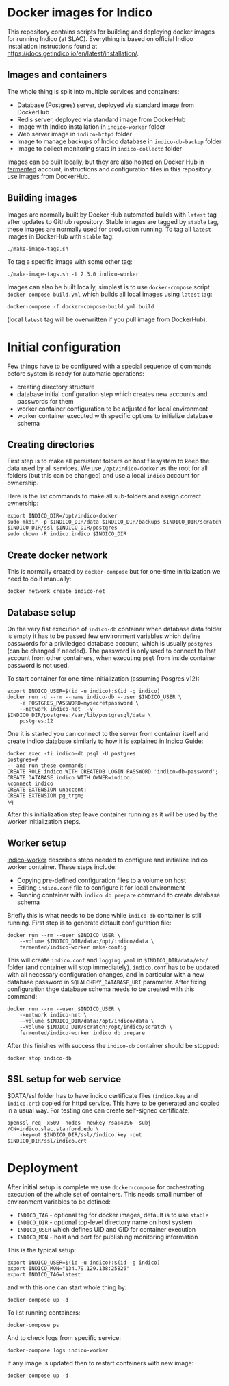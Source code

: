 # Docker images for Indico

This repository contains scripts for building and deploying docker images for
running Indico (at SLAC). Everything is based on official Indico installation
instructions found at https://docs.getindico.io/en/latest/installation/.

## Images and containers

The whole thing is split into multiple services and containers:
- Database (Postgres) server, deployed via standard image from DockerHub
- Redis server, deployed via standard image from DockerHub
- Image with Indico installation in `indico-worker` folder
- Web server image in `indico-httpd` folder
- Image to manage backups of Indico database in `indico-db-backup` folder
- Image to collect monitoring stats in `indico-collectd` folder

Images can be built locally, but they are also hosted on Docker Hub in
[fermented](https://hub.docker.com/u/fermented/) account, instructions
and configuration files in this repository use images from DockerHub.

## Building images

Images are normally built by Docker Hub automated builds with `latest` tag
after updates to Github repository. Stable images are tagged by `stable` tag,
these images are normally used for production running. To tag all `latest`
images in DockerHub with `stable` tag:

    ./make-image-tags.sh

To tag a specific image with some other tag:

    ./make-image-tags.sh -t 2.3.0 indico-worker

Images can also be built locally, simplest is to use `docker-compose` script
`docker-compose-build.yml` which builds all local images using `latest` tag:

    docker-compose -f docker-compose-build.yml build

(local `latest` tag will be overwritten if you pull image from DockerHub).

# Initial configuration

Few things have to be configured with a special sequence of commands before
system is ready for automatic operations:
- creating directory structure
- database initial configuration step which creates new accounts and
  passwords for them
- worker container configuration to be adjusted for local environment
- worker container executed with specific options to initialize database schema

## Creating directories

First step is to make all persistent folders on host filesystem to keep the
data used by all services. We use `/opt/indico-docker` as the root for all
folders (but this can be changed) and use a local `indico` account for
ownership.

Here is the list commands to make all sub-folders and assign correct ownership:

    export INDICO_DIR=/opt/indico-docker
    sudo mkdir -p $INDICO_DIR/data $INDICO_DIR/backups $INDICO_DIR/scratch $INDICO_DIR/ssl $INDICO_DIR/postgres
    sudo chown -R indico.indico $INDICO_DIR

## Create docker network

This is normally created by `docker-compose` but for one-time initialization
we need to do it manually:

    docker network create indico-net

## Database setup

On the very fist execution of `indico-db` container when database data folder
is empty it has to be passed few environment variables which define passwords
for a priviledged database account, which is usually `postgres` (can be
changed if needed). The password is only used to connect to that account from
other containers, when executing `psql` from inside container password is not
used.

To start container for one-time initialization (assuming Posgres v12):

    export INDICO_USER=$(id -u indico):$(id -g indico)
    docker run -d --rm --name indico-db --user $INDICO_USER \
        -e POSTGRES_PASSWORD=mysecretpassword \
        --network indico-net  -v $INDICO_DIR/postgres:/var/lib/postgresql/data \
        postgres:12

One it is started you can connect to the server from container itself and
create indico database similarly to how it is explained in [Indico
Guide](https://docs.getindico.io/en/stable/installation/production/debian/nginx/#create-a-database):

    docker exec -ti indico-db psql -U postgres
    postgres=#
    -- and run these commands:
    CREATE ROLE indico WITH CREATEDB LOGIN PASSWORD 'indico-db-password';
    CREATE DATABASE indico WITH OWNER=indico;
    \connect indico
    CREATE EXTENSION unaccent;
    CREATE EXTENSION pg_trgm;
    \q

After this initialization step leave container running as it will be used by
the worker initialization steps.

## Worker setup

[indico-worker](indico-worker/README.md "indico-worker README") describes
steps needed to configure and initialize Indico worker container. These steps
include:
- Copying pre-defined configuration files to a volume on host
- Editing `indico.conf` file to configure it for local environment
- Running container with `indico db prepare` command to create database schema

Briefly this is what needs to be done while `indico-db` container is still
running. First step is to generate default configuration file:

    docker run --rm --user $INDICO_USER \
        --volume $INDICO_DIR/data:/opt/indico/data \
        fermented/indico-worker make-config

This will create `indico.conf` and `logging.yaml` in `$INDICO_DIR/data/etc/`
folder (and container will stop immediately). `indico.conf` has to be updated
with all necessary configuration changes, and in particular with a new
database password in `SQLALCHEMY_DATABASE_URI` parameter. After fixing
configuration thge database schema needs to be created with this command:

    docker run --rm --user $INDICO_USER \
        --network indico-net \
        --volume $INDICO_DIR/data:/opt/indico/data \
        --volume $INDICO_DIR/scratch:/opt/indico/scratch \
        fermented/indico-worker indico db prepare

After this finishes with success the `indico-db` container should be stopped:

    docker stop indico-db

## SSL setup for web service

$DATA/ssl folder has to have indico certificate files (`indico.key` and
`indico.crt`) copied for httpd service. This have to be generated and copied
in a usual way. For testing one can create self-signed certificate:

    openssl req -x509 -nodes -newkey rsa:4096 -subj /CN=indico.slac.stanford.edu \
        -keyout $INDICO_DIR/ssl//indico.key -out $INDICO_DIR/ssl/indico.crt



# Deployment

After initial setup is complete we use `docker-compose` for orchestrating
execution of the whole set of containers. This needs small number of
environment variables to be defined:
- `INDICO_TAG` - optional tag for docker images, default is to use `stable`
- `INDICO_DIR` - optional top-level directory name on host system
- `INDICO_USER` which defines UID and GID for container execution
- `INDICO_MON` - host and port for publishing monitoring information

This is the typical setup:

    export INDICO_USER=$(id -u indico):$(id -g indico)
    export INDICO_MON="134.79.129.138:25826"
    export INDICO_TAG=latest

and with this one can start whole thing by:

    docker-compose up -d

To list running containers:

    docker-compose ps

And to check logs from specific service:

    docker-compose logs indico-worker

If any image is updated then to restart containers with new image:

    docker-compose up -d
